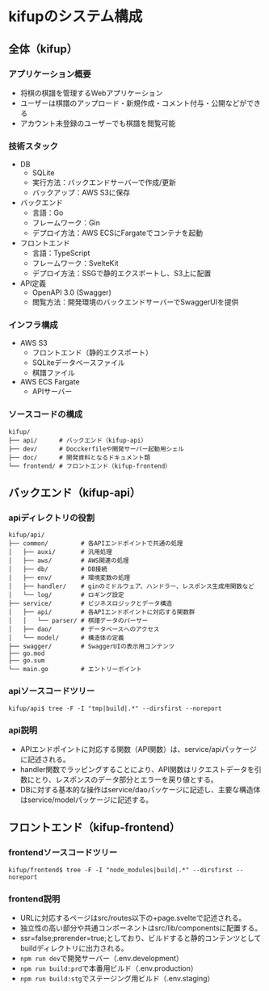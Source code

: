 # kifupのシステム構成

## 全体（kifup）

### アプリケーション概要

- 将棋の棋譜を管理するWebアプリケーション
- ユーザーは棋譜のアップロード・新規作成・コメント付与・公開などができる
- アカウント未登録のユーザーでも棋譜を閲覧可能

### 技術スタック

- DB
  - SQLite
  - 実行方法：バックエンドサーバーで作成/更新
  - バックアップ：AWS S3に保存
- バックエンド
  - 言語：Go
  - フレームワーク：Gin
  - デプロイ方法：AWS ECSにFargateでコンテナを起動
- フロントエンド
  - 言語：TypeScript
  - フレームワーク：SvelteKit
  - デプロイ方法：SSGで静的エクスポートし、S3上に配置
- API定義
  - OpenAPI 3.0 (Swagger)
  - 閲覧方法：開発環境のバックエンドサーバーでSwaggerUIを提供

### インフラ構成

- AWS S3
  - フロントエンド（静的エクスポート）
  - SQLiteデータベースファイル
  - 棋譜ファイル
- AWS ECS Fargate
  - APIサーバー

### ソースコードの構成

```text
kifup/
├── api/      # バックエンド（kifup-api）
├── dev/      # Docckerfileや開発サーバー起動用シェル
├── doc/      # 開発資料となるドキュメント類
└── frontend/ # フロントエンド（kifup-frontend）
```

## バックエンド（kifup-api）

### apiディレクトリの役割

```text
kifup/api/
├── common/         # 各APIエンドポイントで共通の処理
│   ├── auxi/       # 汎用処理
│   ├── aws/        # AWS関連の処理
│   ├── db/         # DB接続
│   ├── env/        # 環境変数の処理
│   ├── handler/    # ginのミドルウェア、ハンドラー、レスポンス生成用関数など
│   └── log/        # ロギング設定
├── service/        # ビジネスロジックとデータ構造
│   ├── api/        # 各APIエンドポイントに対応する関数群
│   │   └── parser/ # 棋譜データのパーサー
│   ├── dao/        # データベースへのアクセス
│   └── model/      # 構造体の定義
├── swagger/        # SwaggerUIの表示用コンテンツ
├── go.mod
├── go.sum
└── main.go         # エントリーポイント
```

### apiソースコードツリー

```text
kifup/api$ tree -F -I "tmp|build|.*" --dirsfirst --noreport

```

### api説明

- APIエンドポイントに対応する関数（API関数）は、service/apiパッケージに記述される。
- handler関数でラッピングすることにより、API関数はリクエストデータを引数にとり、レスポンスのデータ部分とエラーを戻り値とする。
- DBに対する基本的な操作はservice/daoパッケージに記述し、主要な構造体はservice/modelパッケージに記述する。

## フロントエンド（kifup-frontend）

### frontendソースコードツリー

```text
kifup/frontend$ tree -F -I "node_modules|build|.*" --dirsfirst --noreport

```

### frontend説明

- URLに対応するページはsrc/routes以下の+page.svelteで記述される。
- 独立性の高い部分や共通コンポーネントはsrc/lib/componentsに配置する。
- ssr=false;prerender=true;としており、ビルドすると静的コンテンツとしてbuildディレクトリに出力される。
- `npm run dev`で開発サーバー（.env.development）
- `npm run build:prd`で本番用ビルド（.env.production）
- `npm run build:stg`でステージング用ビルド（.env.staging）
